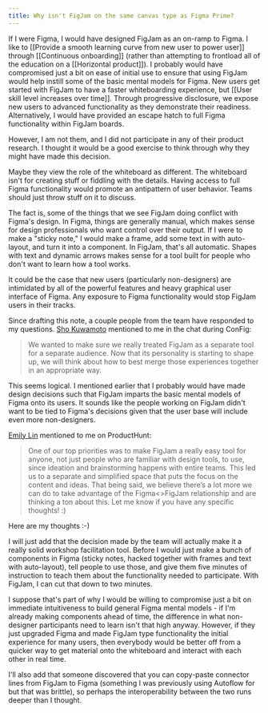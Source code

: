 ```yaml
---
title: Why isn't FigJam on the same canvas type as Figma Prime?
---
```

If I were Figma, I would have designed FigJam as an on-ramp to Figma. I like to [[Provide a smooth learning curve from new user to power user]] through [[Continuous onboarding]] (rather than attempting to frontload all of the education on a [[Horizontal product]]). I probably would have compromised just a bit on ease of initial use to ensure that using FigJam would help instill some of the basic mental models for Figma. New users get started with FigJam to have a faster whiteboarding experience, but [[User skill level increases over time]]. Through progressive disclosure, we expose new users to advanced functionality as they demonstrate their readiness. Alternatively, I would have provided an escape hatch to full Figma functionality within FigJam boards.

However, I am not them, and I did not participate in any of their product research. I thought it would be a good exercise to think through why they might have made this decision.

Maybe they view the role of the whiteboard as different. The whiteboard isn't for creating stuff or fiddling with the details. Having access to full Figma functionality would promote an antipattern of user behavior. Teams should just throw stuff on it to discuss.

The fact is, some of the things that we see FigJam doing conflict with Figma's design. In Figma, things are generally manual, which makes sense for design professionals who want control over their output. If I were to make a "sticky note," I would make a frame, add some text in with auto-layout, and turn it into a component. In FigJam, that's all automatic. Shapes with text and dynamic arrows makes sense for a tool built for people who don't want to learn how a tool works. 

It could be the case that new users (particularly non-designers) are intimidated by all of the powerful features and heavy graphical user interface of Figma. Any exposure to Figma functionality would stop FigJam users in their tracks.

Since drafting this note, a couple people from the team have responded to my questions. [Sho Kuwamoto](https://twitter.com/skuwamoto) mentioned to me in the chat during ConFig:

> We wanted to make sure we really treated FigJam as a separate tool for a separate audience. Now that its personality is starting to shape up, we will think about how to best merge those experiences together in an appropriate way.

This seems logical. I mentioned earlier that I probably would have made design decisions such that FigJam imparts the basic mental models of Figma onto its users. It sounds like the people working on FigJam didn't want to be tied to Figma's decisions given that the user base will include even more non-designers.

[Emily Lin](https://twitter.com/22Emilylin) mentioned to me on ProductHunt:

> One of our top priorities was to make FigJam a really easy tool for anyone, not just people who are familiar with design tools, to use, since ideation and brainstorming happens with entire teams. This led us to a separate and simplified space that puts the focus on the content and ideas. That being said, we believe there’s a lot more we can do to take advantage of the Figma<>FigJam relationship and are thinking a ton about this. Let me know if you have any specific thoughts! :)

Here are my thoughts :-)

I will just add that the decision made by the team will actually make it a really solid workshop facilitation tool. Before I would just make a bunch of components in Figma (sticky notes, hacked together with frames and text with auto-layout), tell people to use those, and give them five minutes of instruction to teach them about the functionality needed to participate. With FigJam, I can cut that down to two minutes.

I suppose that's part of why I would be willing to compromise just a bit on immediate intuitiveness to build general Figma mental models - if I'm already making components ahead of time, the difference in what non-designer participants need to learn isn't that high anyway. However, if they just upgraded Figma and made FigJam type functionality the initial experience for many users, then everybody would be better off from a quicker way to get material onto the whiteboard and interact with each other in real time.

I'll also add that someone discovered that you can copy-paste connector lines from FigJam to Figma (something I was previously using Autoflow for but that was brittle), so perhaps the interoperability between the two runs deeper than I thought.